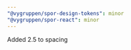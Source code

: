 ```yaml
---
"@vygruppen/spor-design-tokens": minor
"@vygruppen/spor-react": minor
---
```


Added 2.5 to spacing
